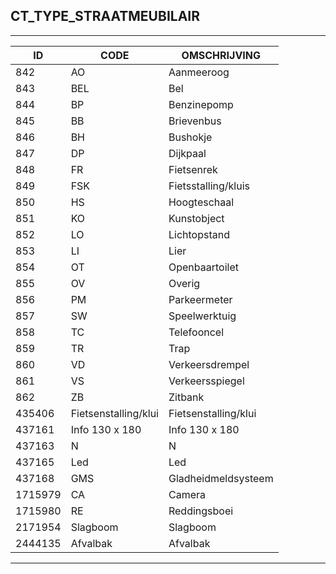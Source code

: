 ## CT_TYPE_STRAATMEUBILAIR

***

|ID                              	|CODE          	|OMSCHRIJVING|
|------                          	|----          	|-----    |
|842|AO|Aanmeeroog|
|843|BEL|Bel|
|844|BP|Benzinepomp|
|845|BB|Brievenbus|
|846|BH|Bushokje|
|847|DP|Dijkpaal|
|848|FR|Fietsenrek|
|849|FSK|Fietsstalling/kluis|
|850|HS|Hoogteschaal|
|851|KO|Kunstobject|
|852|LO|Lichtopstand|
|853|LI|Lier|
|854|OT|Openbaartoilet|
|855|OV|Overig|
|856|PM|Parkeermeter|
|857|SW|Speelwerktuig|
|858|TC|Telefooncel|
|859|TR|Trap|
|860|VD|Verkeersdrempel|
|861|VS|Verkeersspiegel|
|862|ZB|Zitbank|
|435406|Fietsenstalling/klui|Fietsenstalling/klui|
|437161|Info 130 x 180|Info 130 x 180|
|437163|N|N|
|437165|Led|Led|
|437168|GMS|Gladheidmeldsysteem|
|1715979|CA|Camera|
|1715980|RE|Reddingsboei|
|2171954|Slagboom|Slagboom|
|2444135|Afvalbak|Afvalbak|


***
